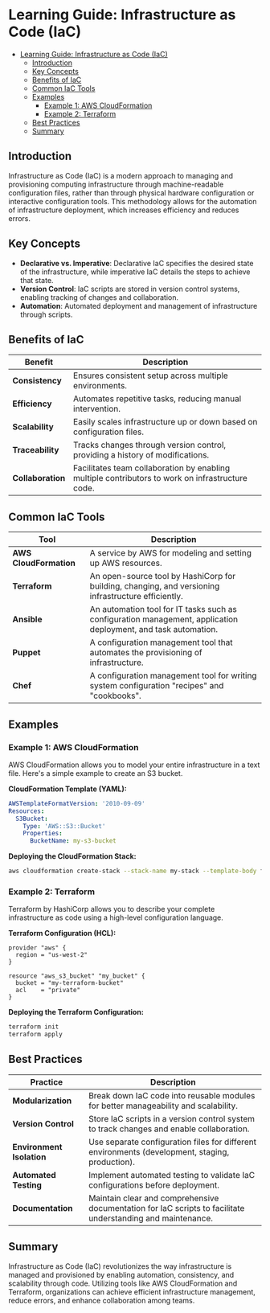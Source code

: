 # Learning Guide: Infrastructure as Code (IaC)

- [Learning Guide: Infrastructure as Code (IaC)](#learning-guide-infrastructure-as-code-iac)
  - [Introduction](#introduction)
  - [Key Concepts](#key-concepts)
  - [Benefits of IaC](#benefits-of-iac)
  - [Common IaC Tools](#common-iac-tools)
  - [Examples](#examples)
    - [Example 1: AWS CloudFormation](#example-1-aws-cloudformation)
    - [Example 2: Terraform](#example-2-terraform)
  - [Best Practices](#best-practices)
  - [Summary](#summary)

## Introduction

Infrastructure as Code (IaC) is a modern approach to managing and provisioning computing infrastructure through machine-readable configuration files, rather than through physical hardware configuration or interactive configuration tools. This methodology allows for the automation of infrastructure deployment, which increases efficiency and reduces errors.

## Key Concepts

- **Declarative vs. Imperative**: Declarative IaC specifies the desired state of the infrastructure, while imperative IaC details the steps to achieve that state.
- **Version Control**: IaC scripts are stored in version control systems, enabling tracking of changes and collaboration.
- **Automation**: Automated deployment and management of infrastructure through scripts.

## Benefits of IaC

| **Benefit**             | **Description**                                                                                  |
|-------------------------|--------------------------------------------------------------------------------------------------|
| **Consistency**         | Ensures consistent setup across multiple environments.                                           |
| **Efficiency**          | Automates repetitive tasks, reducing manual intervention.                                        |
| **Scalability**         | Easily scales infrastructure up or down based on configuration files.                            |
| **Traceability**        | Tracks changes through version control, providing a history of modifications.                    |
| **Collaboration**       | Facilitates team collaboration by enabling multiple contributors to work on infrastructure code. |

## Common IaC Tools

| **Tool**             | **Description**                                                                                      |
|----------------------|------------------------------------------------------------------------------------------------------|
| **AWS CloudFormation** | A service by AWS for modeling and setting up AWS resources.                                        |
| **Terraform**        | An open-source tool by HashiCorp for building, changing, and versioning infrastructure efficiently.  |
| **Ansible**          | An automation tool for IT tasks such as configuration management, application deployment, and task automation. |
| **Puppet**           | A configuration management tool that automates the provisioning of infrastructure.                    |
| **Chef**             | A configuration management tool for writing system configuration "recipes" and "cookbooks".          |

## Examples

### Example 1: AWS CloudFormation

AWS CloudFormation allows you to model your entire infrastructure in a text file. Here's a simple example to create an S3 bucket.

**CloudFormation Template (YAML):**

```yaml
AWSTemplateFormatVersion: '2010-09-09'
Resources:
  S3Bucket:
    Type: 'AWS::S3::Bucket'
    Properties:
      BucketName: my-s3-bucket
```

**Deploying the CloudFormation Stack:**

```bash
aws cloudformation create-stack --stack-name my-stack --template-body file://template.yaml
```

### Example 2: Terraform

Terraform by HashiCorp allows you to describe your complete infrastructure as code using a high-level configuration language.

**Terraform Configuration (HCL):**

```hcl
provider "aws" {
  region = "us-west-2"
}

resource "aws_s3_bucket" "my_bucket" {
  bucket = "my-terraform-bucket"
  acl    = "private"
}
```

**Deploying the Terraform Configuration:**

```bash
terraform init
terraform apply
```

## Best Practices

| **Practice**                    | **Description**                                                                                   |
|---------------------------------|---------------------------------------------------------------------------------------------------|
| **Modularization**              | Break down IaC code into reusable modules for better manageability and scalability.               |
| **Version Control**             | Store IaC scripts in a version control system to track changes and enable collaboration.          |
| **Environment Isolation**       | Use separate configuration files for different environments (development, staging, production).   |
| **Automated Testing**           | Implement automated testing to validate IaC configurations before deployment.                     |
| **Documentation**               | Maintain clear and comprehensive documentation for IaC scripts to facilitate understanding and maintenance. |

## Summary

Infrastructure as Code (IaC) revolutionizes the way infrastructure is managed and provisioned by enabling automation, consistency, and scalability through code. Utilizing tools like AWS CloudFormation and Terraform, organizations can achieve efficient infrastructure management, reduce errors, and enhance collaboration among teams.
